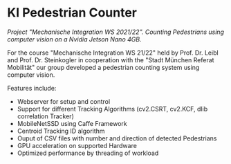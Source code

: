 # KI Pedestrian Counter
*Project "Mechanische Integration WS 2021/22". Counting Pedestrians using computer vision on a Nvidia Jetson Nano 4GB.*

For the course "Mechanische Integration WS 21/22" held by Prof. Dr. Leibl and Prof. Dr. Steinkogler in cooperation with the "Stadt München Referat Mobilität" our group developed a pedestrian counting system using computer vision.

Features include:
 - Webserver for setup and control
 - Support for different Tracking Algorithms (cv2.CSRT, cv2.KCF, dlib correlation Tracker)
 - MobileNetSSD using Caffe Framework
 - Centroid Tracking ID algorithm
 - Ouput of CSV files with number and direction of detected Pedestrians
 - GPU acceleration on supported Hardware
 - Optimized performance by threading of workload
